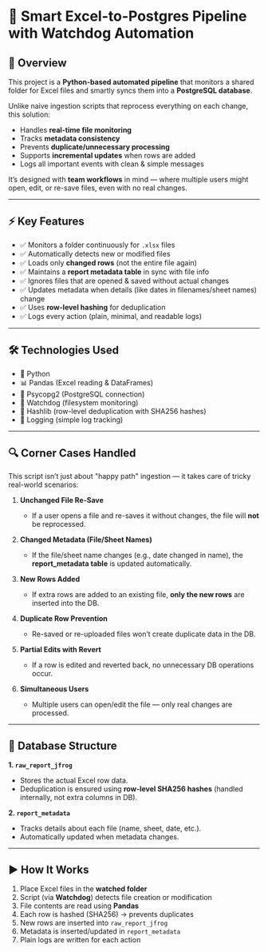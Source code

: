 # 📂 Smart Excel-to-Postgres Pipeline with Watchdog Automation

## 📖 Overview  
This project is a **Python-based automated pipeline** that monitors a shared folder for Excel files and smartly syncs them into a **PostgreSQL database**.  

Unlike naive ingestion scripts that reprocess everything on each change, this solution:  
- Handles **real-time file monitoring**  
- Tracks **metadata consistency**  
- Prevents **duplicate/unnecessary processing**  
- Supports **incremental updates** when rows are added  
- Logs all important events with clean & simple messages  

It’s designed with **team workflows** in mind — where multiple users might open, edit, or re-save files, even with no real changes.  

---

## ⚡ Key Features  
- ✅ Monitors a folder continuously for `.xlsx` files  
- ✅ Automatically detects new or modified files  
- ✅ Loads only **changed rows** (not the entire file again)  
- ✅ Maintains a **report metadata table** in sync with file info  
- ✅ Ignores files that are opened & saved without actual changes  
- ✅ Updates metadata when details (like dates in filenames/sheet names) change  
- ✅ Uses **row-level hashing** for deduplication  
- ✅ Logs every action (plain, minimal, and readable logs)  

---

## 🛠️ Technologies Used  
- 🐍 Python  
- 📊 Pandas (Excel reading & DataFrames)  
- 🐘 Psycopg2 (PostgreSQL connection)  
- 👀 Watchdog (filesystem monitoring)  
- 🔑 Hashlib (row-level deduplication with SHA256 hashes)  
- 📝 Logging (simple log tracking)  

---

## 🔍 Corner Cases Handled  
This script isn’t just about "happy path" ingestion — it takes care of tricky real-world scenarios:  

1. **Unchanged File Re-Save**  
   - If a user opens a file and re-saves it without changes, the file will **not** be reprocessed.  

2. **Changed Metadata (File/Sheet Names)**  
   - If the file/sheet name changes (e.g., date changed in name), the **report_metadata table** is updated automatically.  

3. **New Rows Added**  
   - If extra rows are added to an existing file, **only the new rows** are inserted into the DB.  

4. **Duplicate Row Prevention**  
   - Re-saved or re-uploaded files won’t create duplicate data in the DB.  

5. **Partial Edits with Revert**  
   - If a row is edited and reverted back, no unnecessary DB operations occur.  

6. **Simultaneous Users**  
   - Multiple users can open/edit the file — only real changes are processed.  

---

## 📂 Database Structure  

**1. `raw_report_jfrog`**  
- Stores the actual Excel row data.  
- Deduplication is ensured using **row-level SHA256 hashes** (handled internally, not extra columns in DB).  

**2. `report_metadata`**  
- Tracks details about each file (name, sheet, date, etc.).  
- Automatically updated when metadata changes.  

---

## ▶️ How It Works  
1. Place Excel files in the **watched folder**  
2. Script (via **Watchdog**) detects file creation or modification  
3. File contents are read using **Pandas**  
4. Each row is hashed (SHA256) → prevents duplicates  
5. New rows are inserted into `raw_report_jfrog`  
6. Metadata is inserted/updated in `report_metadata`  
7. Plain logs are written for each action  

